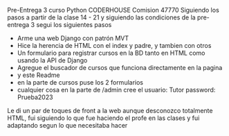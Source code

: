 Pre-Entrega 3 curso Python CODERHOUSE Comision 47770
Siguiendo los pasos a partir de la clase 14 - 21 y siguiendo las condiciones de la pre-entrega 3 segui los siguientes pasos
- Arme una web Django con patrón MVT
- Hice la herencia de HTML con el index y padre, y tambien con otros
- Un formulario para registrar cursos en la BD tanto en HTML como usando la API de Django
- Agregue el buscador de cursos que funciona directamente en la pagina
- y este Readme
- en la parte de cursos puse los 2 formularios
- cualquier cosa en la parte de /admin cree el usuario: Tutor password: Prueba2023

Le di un par de toques de front a la web aunque desconozco totalmente HTML, fui siguiendo lo que fue haciendo el profe en las clases y fui adaptando segun lo que necesitaba hacer


